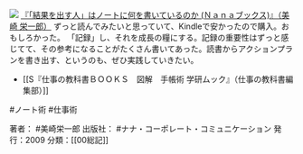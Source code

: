
[![](https://images-fe.ssl-images-amazon.com/images/I/51GdPRud3vL._SL160_.jpg)](http://www.amazon.co.jp/exec/obidos/ASIN/B009SXDINQ/choiyaki81-22/ref=nosim)
[『「結果を出す人」はノートに何を書いているのか (Ｎａｎａブックス)』（美崎 栄一郎）](http://www.amazon.co.jp/exec/obidos/ASIN/B009SXDINQ/choiyaki81-22/ref=nosim)
ずっと読んでみたいと思っていて、Kindleで安かったので購入。おもしろかった。
「記録」し、それを成長の糧にする。記録の重要性はずっと感じてて、その参考になることがたくさん書いてあった。読書からアクションプランを書き出す、というのも、ぜひ実践していきたい。

- [[S『仕事の教科書ＢＯＯＫＳ　図解　手帳術 学研ムック』（仕事の教科書編集部）]]

#ノート術 #仕事術 

著者： #美崎栄一郎 
出版社： #ナナ・コーポレート・コミュニケーション
発行：2009
分類：[[00総記]]